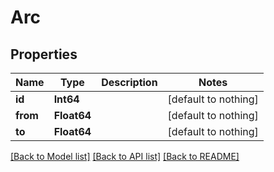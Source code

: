 # Arc

## Properties

Name | Type | Description | Notes
------------ | ------------- | ------------- | -------------
**id** | **Int64** |  | [default to nothing]
**from** | **Float64** |  | [default to nothing]
**to** | **Float64** |  | [default to nothing]

[[Back to Model list]](../README.md#models) [[Back to API list]](../README.md#api-endpoints) [[Back to README]](../README.md)
